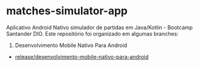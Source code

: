 # matches-simulator-app
Aplicativo Android Nativo simulador de partidas em Java/Kotlin - Bootcamp Santander DIO. Este repositório foi organizado em algumas branches:

1. Desenvolvimento Mobile Nativo Para Android
  - [release/desenvolvimento-mobile-nativo-para-android](https://github.com/BecaAlvarez/simuladorPartidas.git) 
